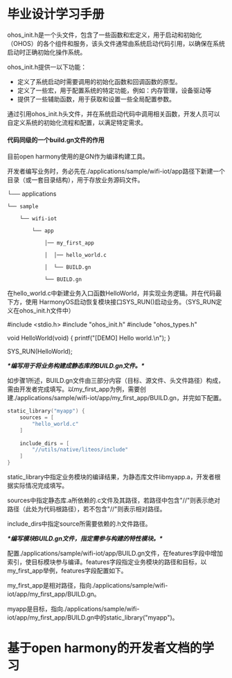 # 毕业设计学习手册

ohos_init.h是一个头文件，包含了一些函数和宏定义，用于启动和初始化（OHOS）的各个组件和服务，该头文件通常由系统启动代码引用，以确保在系统启动时正确初始化操作系统。

ohos_init.h提供一以下功能：

- 定义了系统启动时需要调用的初始化函数和回调函数的原型。
- 定义了一些宏，用于配置系统的特定功能，例如：内存管理，设备驱动等
- 提供了一些辅助函数，用于获取和设置一些全局配置参数。

通过引用ohos_init.h头文件，并在系统启动代码中调用相关函数，开发人员可以自定义系统的初始化流程和配置，以满足特定需求。

#### 代码同级的一个build.gn文件的作用

目前open harmony使用的是GN作为编译构建工具。

开发者编写业务时，务必先在./applications/sample/wifi-iot/app路径下新建一个目录（或一套目录结构），用于存放业务源码文件。

└── applications

    └── sample
     
        └── wifi-iot
     
            └── app
     
                │── my_first_app
     
                │  │── hello_world.c
     
                │  └── BUILD.gn
     
                └── BUILD.gn

在hello_world.c中新建业务入口函数HelloWorld，并实现业务逻辑。并在代码最下方，使用 HarmonyOS启动恢复模块接口SYS_RUN()启动业务。（SYS_RUN定义在ohos_init.h文件中）


#include <stdio.h>
#include "ohos_init.h"
#include "ohos_types.h"

 

void HelloWorld(void)
{
    printf("[DEMO] Hello world.\n");
}

SYS_RUN(HelloWorld);

*****\*编写用于将业务构建成静态库的BUILD.gn文件。\******

如步骤1所述，BUILD.gn文件由三部分内容（目标、源文件、头文件路径）构成，需由开发者完成填写。以my_first_app为例，需要创建./applications/sample/wifi-iot/app/my_first_app/BUILD.gn，并完如下配置。

```cpp
static_library("myapp") {
    sources = [
        "hello_world.c"
    ]
 
    include_dirs = [
        "//utils/native/liteos/include"
    ]
}
```

static_library中指定业务模块的编译结果，为静态库文件libmyapp.a，开发者根据实际情况完成填写。

sources中指定静态库.a所依赖的.c文件及其路径，若路径中包含"//"则表示绝对路径（此处为代码根路径），若不包含"//"则表示相对路径。

include_dirs中指定source所需要依赖的.h文件路径。

*****\*编写模块BUILD.gn文件，指定需参与构建的特性模块。\******

配置./applications/sample/wifi-iot/app/BUILD.gn文件，在features字段中增加索引，使目标模块参与编译。features字段指定业务模块的路径和目标，以my_first_app举例，features字段配置如下。

 

my_first_app是相对路径，指向./applications/sample/wifi-iot/app/my_first_app/BUILD.gn。

 

myapp是目标，指向./applications/sample/wifi-iot/app/my_first_app/BUILD.gn中的static_library("myapp")。

# 基于open harmony的开发者文档的学习

